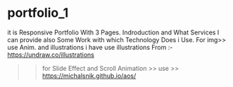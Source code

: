 # portfolio_1 
it is Responsive Portfolio With 3 Pages.
Indroduction and What Services I can provide also Some Work with which Technology Does i Use.
For img>> use Anim. and illustrations
i have use illustrations From :- https://undraw.co/illustrations

>>  for Slide Effect and Scroll Animation >>
use >> https://michalsnik.github.io/aos/
